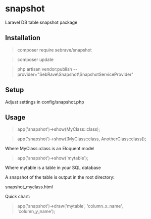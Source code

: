 # snapshot

Laravel DB table snapshot package


## Installation

> composer require sebrave/snapshot

> composer update

> php artisan vendor:publish --provider="SebRave\\Snapshot\\SnapshotServiceProvider"


## Setup

Adjust settings in config/snapshot.php


## Usage

> app('snapshot')->show(MyClass::class);  

> app('snapshot')->show([MyClass::class, AnotherClass::class]);      

Where MyClass::class is an Eloquent model

> app('snapshot')->show('mytable');      

Where mytable is a table in your SQL database

A snapshot of the table is output in the root directory:

snapshot_myclass.html

Quick chart:

> app('snapshot')->draw('mytable', 'column_x_name', 'column_y_name');
